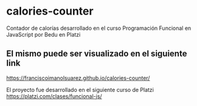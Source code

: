 # calories-counter
Contador de calorías desarrollado en el curso Programación Funcional en JavaScript por Bedu en Platzi

## El mismo puede ser visualizado en el siguiente link
https://franciscoimanolsuarez.github.io/calories-counter/

El proyecto fue desarrollado en el siguiente curso de Platzi https://platzi.com/clases/funcional-js/
